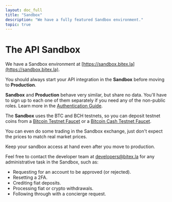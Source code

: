 ```yaml
---
layout: doc_full
title: "Sandbox"
description: "We have a fully featured Sandbox environment."
topic: true
---
```

# The API Sandbox

We have a Sandbox environment at [https://sandbox.bitex.la](https://sandbox.bitex.la).

You should always start your API integration in the **Sandbox** before moving to **Production**.

**Sandbox** and **Production** behave very similar, but share no data. You'll have to sign up
to each one of them separately if you need any of the non-public roles.
Learn more in the [Authentication Guide](/docs/authentication/README).

The **Sandbox** uses the BTC and BCH testnets, so you can deposit testnet coins from a
[Bitcoin Testnet Faucet](https://coinfaucet.eu/en/btc-testnet/) or a 
[Bitcoin Cash Testnet Faucet](https://developer.bitcoin.com/faucets/bch/).

You can even do some trading in the Sandbox exchange, just don't expect the prices to match real market prices.

<div class="alert alert-info">
  Keep your sandbox access at hand even after you move to production.
</div>

Feel free to contact the developer team at [developers@bitex.la](mailto:developers@bitex.la)
for any administrative task in the Sandbox, such as:
- Requesting for an account to be approved (or rejected).
- Resetting a 2FA.
- Crediting fiat deposits.
- Processing fiat or crypto withdrawals.
- Following through with a concierge request.

